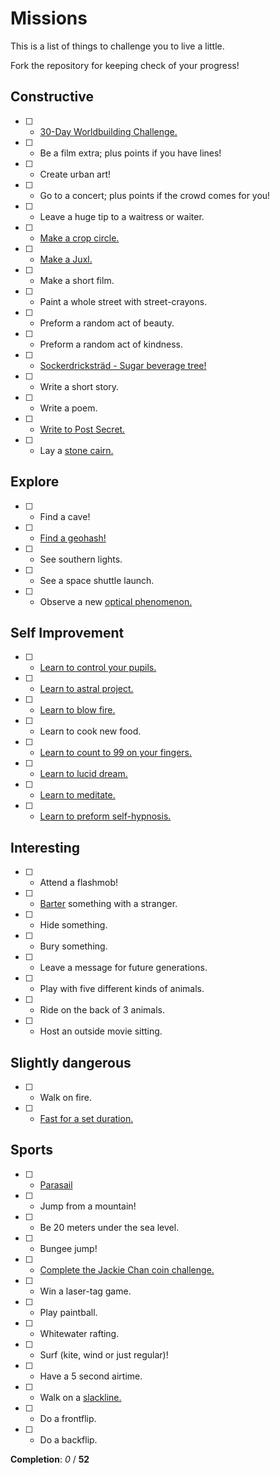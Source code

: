 Missions
========

This is a list of things to challenge you to live a little.

Fork the repository for keeping check of your progress!

Constructive
------------
* [ ] - [30-Day Worldbuilding Challenge.](http://forums.tigsource.com/index.php?topic=23011.0)
* [ ] - Be a film extra; plus points if you have lines!
* [ ] - Create urban art!
* [ ] - Go to a concert; plus points if the crowd comes for you!
* [ ] - Leave a huge tip to a waitress or waiter.
* [ ] - [Make a crop circle.](http://www.wikihow.com/Make-a-Crop-Circle)
* [ ] - [Make a Juxl.](http://www.wikihow.com/Create-and-Work-a-Juxl-Puzzle)
* [ ] - Make a short film.
* [ ] - Paint a whole street with street-crayons.
* [ ] - Preform a random act of beauty.
* [ ] - Preform a random act of kindness.
* [ ] - [Sockerdricksträd - Sugar beverage tree!](http://www.heylisa.net/tag/sockerdrickatrad/)
* [ ] - Write a short story.
* [ ] - Write a poem.
* [ ] - [Write to Post Secret.](http://www.postsecretcommunity.com/news-faq/mail-secrets)
* [ ] - Lay a [stone cairn.](http://farm4.static.flickr.com/3014/3107804862_b9d5a7875f.jpg)

Explore
-------
* [ ] - Find a cave!
* [ ] - [Find a geohash!](http://wiki.xkcd.com/geohashing/Main_Page)
* [ ] - See southern lights.
* [ ] - See a space shuttle launch.
* [ ] - Observe a new [optical phenomenon.](http://en.wikipedia.org/wiki/Optical_phenomenon)

Self Improvement
----------------
* [ ] - [Learn to control your pupils.](http://www.wikihow.com/Dilate-or-Shrink-Your-Pupils-on-Command)
* [ ] - [Learn to astral project.](http://en.wikipedia.org/wiki/Astral_projection)
* [ ] - [Learn to blow fire.](http://www.wikihow.com/Blow-Fire)
* [ ] - Learn to cook new food.
* [ ] - [Learn to count to 99 on your fingers.](http://www.wikihow.com/Count-to-99-on-Your-Fingers)
* [ ] - [Learn to lucid dream.](http://www.wikihow.com/Lucid-Dream)
* [ ] - [Learn to meditate.](http://www.wikihow.com/Meditate)
* [ ] - [Learn to preform self-hypnosis.](http://www.wikihow.com/Perform-Self-Hypnosis)

Interesting
-----------
* [ ] - Attend a flashmob!
* [ ] - [Barter](http://en.wikipedia.org/wiki/Barter) something with a stranger.
* [ ] - Hide something.
* [ ] - Bury something.
* [ ] - Leave a message for future generations.
* [ ] - Play with five different kinds of animals.
* [ ] - Ride on the back of 3 animals.
* [ ] - Host an outside movie sitting.

Slightly dangerous
------------------
* [ ] - Walk on fire.
* [ ] - [Fast for a set duration.](http://en.wikipedia.org/wiki/Fasting)

Sports
------
* [ ] - [Parasail](http://en.wikipedia.org/wiki/Parasailing)
* [ ] - Jump from a mountain!
* [ ] - Be 20 meters under the sea level.
* [ ] - Bungee jump!
* [ ] - [Complete the Jackie Chan coin challenge.](http://www.youtube.com/watch?v=4vk3tlSJzqc)
* [ ] - Win a laser-tag game.
* [ ] - Play paintball.
* [ ] - Whitewater rafting.
* [ ] - Surf (kite, wind or just regular)!
* [ ] - Have a 5 second airtime.
* [ ] - Walk on a [slackline.](http://en.wikipedia.org/wiki/Slacklining)
* [ ] - Do a frontflip.
* [ ] - Do a backflip.

**Completion**: _0_ / **52**